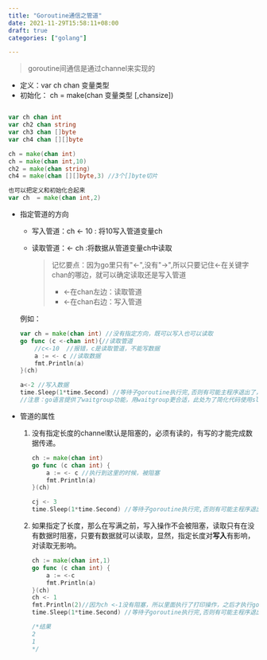 ```yaml
---
title: "Goroutine通信之管道"
date: 2021-11-29T15:58:11+08:00
draft: true
categories: ["golang"]

---
```


> goroutine间通信是通过channel来实现的

* 定义：var ch chan 变量类型
* 初始化： ch = make(chan 变量类型  [,chansize])

```go

var ch chan int
var ch2 chan string
var ch3 chan []byte
var ch4 chan [][]byte

ch = make(chan int)
ch = make(chan int,10)
ch2 = make(chan string)
ch4 = make(chan [][]byte,3) //3个[]byte切片

也可以把定义和初始化合起来
var ch  = make(chan int,2)

```

* 指定管道的方向

    - 写入管道：ch <- 10 : 将10写入管道变量ch

    - 读取管道：<- ch :将数据从管道变量ch中读取

        >  记忆要点：因为go里只有"<-",没有"->",所以只要记住<-在关键字chan的哪边，就可以确定读取还是写入管道
        >
        > * <-在chan左边：读取管道
        > * <-在chan右边：写入管道

    例如：

    ```go
    var ch = make(chan int) //没有指定方向，既可以写入也可以读取
    go func (c <-chan int){//读取管道
        //c<-10  //报错，c是读取管道，不能写数据
        a := <- c //读取数据
        fmt.Println(a)
    }(ch)
    
    a<-2 //写入数据
    time.Sleep(1*time.Second) //等待子goroutine执行完,否则有可能主程序退出了，goroutine还没执行
    //注意：go语言提供了waitgroup功能，用waitgroup更合适，此处为了简化代码使用sleep
    
    ```

* 管道的属性

   1. 没有指定长度的channel默认是阻塞的，必须有读的，有写的才能完成数据传递。

      ```go
      ch := make(chan int)
      go func (c chan int) {
          a := <- c //执行到这里的时候，被阻塞
          fmt.Println(a)
      }(ch)
      
      cj <- 3
      time.Sleep(1*time.Second) //等待子goroutine执行完,否则有可能主程序退出了，goroutine还没执行
      
      ```

   2. 如果指定了长度，那么在写满之前，写入操作不会被阻塞，读取只有在没有数据时阻塞，只要有数据就可以读取，显然，指定长度对**写入**有影响，对读取无影响。

      ```go
      ch := make(chan int,1)
      go func (c chan int) {
          a := <-c
          fmt.Println(a)
      }(ch)
      ch <- 1
      fmt.Println(2)//因为ch <-1没有阻塞，所以里面执行了打印操作，之后才执行goroutine
      time.Sleep(1*time.Second) //等待子goroutine执行完,否则有可能主程序退出了，goroutine还没执行
      
      /*结果
      2
      1
      */
      
      ```

      
